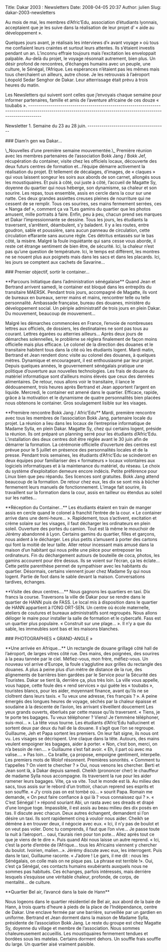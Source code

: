 Title: Dakar 2003 : Newsletters
Date: 2008-04-05 20:37
Author: julien
Slug: dakar-2003-newsletters

Au mois de mai, les membres d’Afric’Edu, association d’étudiants
lyonnais, acceptaient que je les suive dans la réalisation de leur
projet d’ « aide au développement ».

</p>
Quelques jours avant, je réalisais les interviews d’« avant voyage » où
tous me confiaient leurs craintes et surtout leurs attentes. Ils
s’étaient investis pendant un an. L’inconnu effraie toujours mais
l’excitation les enveloppait palpable. Au-delà du projet, le voyage
résonnait autrement, bien plus. Un désir profond de rencontres,
d’échanges humains avec un peuple, une culture, le Sénégal, l’Afrique.
Les espérances n’étaient pas les mêmes mais tous cherchaient un
ailleurs, autre chose.  
Je les retrouvais à l’aéroport Léopold Sedar Senghor de Dakar. Leur
atterrissage était prévu à trois heures du matin.

</p>
Les Newsletters qui suivent sont celles que j’envoyais chaque semaine pour informer partenaires, famille et amis de l’aventure africaine de ces douze « toubabs ».
------------------------------------------------------------------------------------------------------------------------------------------------------------------

</p>
Newsletter 1. Semaine du 23 au 28 juin.
---------------------------------------

</p>
### Diam’n gen wa Dakar...  

</p>
\_Nouvelles d’une première semaine mouvementée.\_  
Première réunion avec les membres partenaires de l’association Bokk Jang
/ Bokk Jef, récupération du container, visite chez les officiels locaux,
découverte des deux futurs centres de formation et…l’équipe démarre
activement la réalisation du projet.  
Et tellement de décalages, d’images, de « claques » qui vous laissent
songeur les soirs aux abords de son carnet, allongés sous les
moustiquaires.  
Et puis à côté, oui juste à côté, l’accueil de Magatte Sy, doyenne du
quartier qui nous héberge, son dynamisme, sa chaleur et son sourire. Les
repas, tous ensemble, assis en cercle dans la cour sur une natte. Ces
deux grandes assiettes creuses pleines de nourriture qui ne cessent de
se remplir.  
Tous ces sourires, ses mains fermement serrées, ces « Nanga def »,
comment ça va ?Les gamins du quartier que les photos amusent, mille
portraits à faire.  
Enfin, peu à peu, chacun prend ses marques et Dakar l’impressionnante se
dessine.  
Tous les jours, les étudiants la traversent, s’arrêtent, déambulent, s’y
baladent. Il y a les routes, entre goudron, sable et poussière, sans
aucun panneau de circulation, cette circulation effarante sans aucune
règle. Ces détritus entassés sur le bas côté, la misère. Malgré la foule
inquiétante qui sans cesse vous aborde, il reste cet étrange sentiment
de bien être, de sécurité. Ici, la chaleur n’est pas qu’une question de
température. Ici, le temps est différent, les montres ne se nouent plus
aux poignets mais dans les sacs et dans les placards. Ici, les jours se
comptent aux cachets de Savarine…

</p>
### Premier objectif, sortir le container…  

</p>
**Parcours Initiatique dans l’administration sénégalaise**  
Quand Jean et Bertrand arrivent samedi, le container est bloqué dans les
entrepôts du transitaire MAERSK. Pendant trois jours, accompagné de
Magatte, ils vont de bureaux en bureaux, serrer mains et mains,
rencontrer telle ou telle personnalité. Ambassade française, bureau des
douanes, ministère du développement social. Un périple administratif de
trois jours en plein Dakar. Du mouvement, beaucoup de mouvement…

</p>
Malgré les démarches commencées en France, l’envoie de nombreuses
lettres aux officiels, de dossiers, les destinataires ne sont pas tous
au courant. Lettres égarées ou atterries ailleurs…  
Après deux jours de démarches solennelles, le problème se règlera
finalement de façon moins officielle mais plus efficace. Le colonel de
la direction des douanes et le transitaire habitent tous dans la cité où
les étudiants logent. Mardi matin, Bertrand et Jean rendent donc visite
au colonel des douanes, à quelques mètres.  
Dynamique et encourageant, il est enthousiasmé par leur projet. Depuis
quelques années, le gouvernement sénégalais pratique une politique
d’ouverture aux nouvelles technologies. Les frais de douane du matériel
informatique sont d’ailleurs moins élevés que ceux des denrées
alimentaires.  
De retour, nous allons voir le transitaire, il lance le dédouanement,
trois heures après Bertrand et Jean apportent l’argent en liquide.
Mercredi, le container est amené dans le quartier. Efficace, rapide,
grâce à la motivation et le dynamisme de quatre personnalités bien
placées nous obtenons le container. Gros soulagement lisible sur les
visages.

</p>
**Première rencontre Bokk Jang / Afric’Edu**  
Mardi, première rencontre avec tous les membres de l’association Bokk
Jang, partenaire locale du projet. La réunion a lieu dans les locaux de
l’entreprise informatique de Madame Sylla, en plein Dakar. Magatte Sy,
chez qui certains logent, préside la réunion.  
Ils ont préparé un planning serré pour les étudiants d’Afric’Edu.
L’installation des deux centres doit être réglée avant le 30 juin afin
de démarrer la formation.  
La cérémonie officielle d’ouverture des centres est prévue pour le 5
juillet en présence des personnalités locales et de la presse.  
Pendant trois semaines, les étudiants d’Afric’Edu se scinderont en deux
équipes pour familiariser des « formateurs » locaux volontaires aux
logiciels informatiques et à la maintenance du matériel, du réseau. Le
choix du système d’exploitation demeure encore indécis. Petite
préférence pour Linux bien que peu répandu. Ses licences sont
gratuites.  
Bokk Jang attend beaucoup de la formation. De retour chez eux, les dix
se sont mis à bûcher fermement leurs manuels de fonctionnement. L’image
fait sourire, ils travaillent sur la formation dans la cour, assis en
tailleur ou étendus au soleil sur les nattes…

</p>
**Réception du Container…**  
Les étudiants étaient en train de manger assis en cercle quand le
colonel à franchit l’entrée de la cour. « Le container arrive dans une
demi-heure… ». Rapidement, tous s’activent, excitation et crème solaire
sur les visages, il faut décharger les ordinateurs en plein soleil.
Ouverture des portes du camion. Tout est là même le mouchoir de Jérémy
abandonné à Lyon.  
Certains gamins du quartier, filles et garçons, nous aident à le
décharger. Les plus petits s’amusent à porter des cartons qui font la
moitié de leur taille. Aller retour incessant mais amusé dans la maison
d’un habitant qui nous prête une pièce pour entreposer les ordinateurs.
Fin du déchargement autours de bouteille de coca, photos, les gamins
accourent pour être dessus. Ils se voient sur l’écran, ça les éclate…  
Cette petite parenthèse permet de sympathiser avec les habitants du
quartier. Désormais, certains viennent jouer chez Madame Sy qui nous
logent. Partie de foot dans le sable devant la maison. Conversations
tardives, échanges.

</p>
**Visite des deux centres….**  
Nous gagnons les quartiers en taxi. Dix francs la course. Traversons la
ville de Dakar pour se rendre dans le quartier de HANN puis de FASS. Le
local mis à disposition dans le quartier de HANN appartient à l’ONG
ORT-SEN. Un centre où école maternelle, ateliers de coutures et bureaux
administratifs sont regroupés. Nous allons déloger le maire pour
installer la salle de formation et le cybercafé.  
Fass est un quartier plus populaire. « Construit sur une plage… ». Il
n’y a que du sable, les immeubles sont bas et les maisons blanches.

</p>
### PHOTOGRAPHIES « GRAND-ANGLE »  

</p>
**Une arrivée en Afrique…**  
Un rectangle de douane grillagé côté hall de l’aéroport, de larges
vitres côté rue. Des mains, des poignées, des sourires à la peau tannée
par le ciel. Méfiez-vous, mon frère, méfiez-vous. Un nouveau vol arrive
d’Europe, la foule s’agglutine aux grilles du rectangle des douanes. A
plus à peine plus d’un mètre de distance de la rue, des alignements de
barrières bien gardées par le Service pour la Sécurité des Touristes.  
Dakar se tient là, derrière ça, plus très loin. La ville vous appelle,
vous happe, cette foule des « rend services » qui guète les « toubabs »,
touristes blancs, pour les aider, moyennant finance, avant qu’ils ne se
cloîtrent dans leurs taxis.  
« Tu veux une adresse, t’es français ? ». A peine émergés des longues
heures de voyage, séchés par la chaleur épaisse et soudaine à la
descente de l’avion, les arrivant s’éveillent doucement Les yeux grands
ouverts, éberlués par cette masse qu’ils traversent. « Tiens, je te
porte tes bagages. Tu veux téléphoner ? Viens! Je t’emmène téléphoner,
suis-moi… ». La tête vous tourne. Les étudiants d’Afric’Edu hallucinent
et sortent deux par deux du hall de la douane. Il s’agit que l’on se
regroupe. Guillaume, Jeh et Papa sortent les premiers. On leur fait
signe, ils nous ont vu. Les visages se décrispent. Une claque dans la
tête. Autours, des mains veulent empoigner les bagages, aider à porter.
« Non, c’est bon, merci, on n’a besoin de rien…. » Guillaume s’est fait
avoir. « Eh, il part où avec ma valise…. » Pas loin… Ca braille, ça
propose, empoigne gentiment, interpelle. Les premiers mots de Wolof
résonnent. Premières sonorités. « Comment tu t’appelles ? On vient te
chercher ? » Oui, nous venons les chercher. Berti et Jean sont là, à
Dakar depuis samedi. Cheikh (prononcer cher) le chauffeur de madame
Sylla nous accompagne. Ils traversent la rue pour les aider ramener
leurs bagages. Vite, ça va vite.  
Tout le monde est là. Au milieu des sacs, tous assis sur le rebord d’un
trottoir, chacun reprend ses esprits et son souffle. « J’y crois pas on
est tombé où… » sourit Papa. Romain me demande, « On peut faire
confiance à qui là ? vous connaissez qui ? ».  
« C’est Sénégal ! » répond souriant Abi, un rasta avec ses dreads et
drapé d’une longue toge. Impassible, il est assis au beau milieu des dix
posés en tas. Il discute avec chacun. Deux autres échangent, demandent
si l’on désire un taxi. Ils sont rapidement cinq à vouloir nous aider.
Cheikh se démène à en trouver deux, il négocie avec eux. « Ici, il n’y
pas de boulot et on veut pas voler. Donc tu comprends, il faut que l’on
vive… Je passe toute la nuit à l’aéroport… oaui, t’aurais rien pour ton
pote… Allez après tout ce que je viens de te dire ». Puis quand Abi nous
laisse un autre reprend. « Ici, c’est la porte d’entrée de l’Afrique…
tous les Africains viennent y chercher du boulot. Ivoirien, malien…».
Jérémy discute avec eux, les interrogent. Puis dans le taxi, Guillaume
raconte. « J’adore ! Le gars, il me dit : nous les Sénégalais, on colle
mais on ne pique pas. La phrase est terrible !».  
Oui, c’est ça Sénégal, ces contacts humains exubérants auxquels nous ne
sommes pas habitués. Ces échanges, parfois intéressés, mais derrière
lesquels s’esquisse une véritable chaleur, profonde, de corps, de
mentalité… de culture.

</p>
**Quartier Bel air, l’avancé dans la baie de Hann**

</p>
Nous logeons dans le quartier résidentiel de Bel air, aux abord de la
baie de Hann, à trois quarts d’heure à pieds de la place de
l’Indépendance, centre de Dakar. Une enclave fermée par une barrière,
surveillée par un gardien en uniforme. Bertrand et Jean dorment dans la
maison de Madame Sylla, présidente de l’association Bokk Jang. Le reste
du groupe est chez Magatte Sy, doyenne du village et membre de
l’association. Nous sommes chaleureusement accueillis. Les moustiquaires
fermement tendues et bordées sous les matelas. Certains dorment dehors.
Un souffle frais souffle du large. Un quartier aisé vraiment paisible.

</p>

